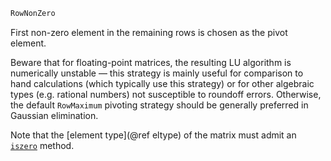 ```julia
RowNonZero
```

First non-zero element in the remaining rows is chosen as the pivot element.

Beware that for floating-point matrices, the resulting LU algorithm is numerically unstable — this strategy is mainly useful for comparison to hand calculations (which typically use this strategy) or for other algebraic types (e.g. rational numbers) not susceptible to roundoff errors. Otherwise, the default `RowMaximum` pivoting strategy should be generally preferred in Gaussian elimination.

Note that the [element type](@ref eltype) of the matrix must admit an [`iszero`](@ref) method.
